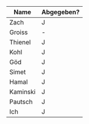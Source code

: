 | Name     | Abgegeben? |
| -------- | ---------- |
| Zach     | J          |
| Groiss   | -          |
| Thienel  | J          |
| Kohl     | J          |
| Göd      | J          |
| Simet    | J          |
| Hamal    | J          |
| Kaminski | J          |
| Pautsch  | J          |
| Ich      | J          |
